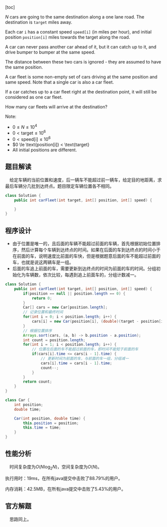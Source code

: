 [toc]

$N$ cars are going to the same destination along a one lane road.  The destination is `target` miles away.

Each car `i` has a constant speed `speed[i]` (in miles per hour), and initial position `position[i]` miles towards the target along the road.

A car can never pass another car ahead of it, but it can catch up to it, and drive bumper to bumper at the same speed.

The distance between these two cars is ignored - they are assumed to have the same position.

A car fleet is some non-empty set of cars driving at the same position and same speed.  Note that a single car is also a car fleet.

If a car catches up to a car fleet right at the destination point, it will still be considered as one car fleet.


How many car fleets will arrive at the destination?



Note:

* $0 \le N \le 10^4$
* $0 < \text{target} \le 10^6$
* $0 < \text{speed[i]} \le 10^6$
* $0 \le \text{position[i]} < \text{target}
* All initial positions are different.



## 题目解读

&emsp;给定车辆的当前位置和速度，后一辆车不能超过前一辆车，给定目的地距离，求最后车辆分几批到达终点。题目限定车辆位置各不相同。

```java
class Solution {
    public int carFleet(int target, int[] position, int[] speed) {

    }
}
```

## 程序设计

* 由于位置是唯一的，且后面的车辆不能超过前面的车辆，首先根据初始位置排序，然后计算每个车辆到达终点的时间。如果在后面的车到达终点的时间小于在前面的车，说明速度比前面的车快，但是根据题意后面的车不能超过前面的车，也就是说这两辆车是一组。
* 后面的车追上前面的车，需要更新到达终点的时间为前面的车的时间。分组初始化为车辆数，依次比较，每遇到追上前面车的，分组计数减一。

```java
class Solution {
    public int carFleet(int target, int[] position, int[] speed) {
        if(position == null || position.length == 0) {
            return 0;
        }
        Car[] cars = new Car[position.length];
        // 记录位置和最终时间
        for(int i = 0; i < position.length; i++) {
            cars[i] = new Car(position[i], (double)(target - position[i]) / speed[i]);
        }
        // 根据位置排序
        Arrays.sort(cars, (a, b) -> b.position - a.position);
        int count = position.length;
        for(int i = 1; i < position.length; i++) {
            // 位置在后面的车不能超过前面的车，即时间不能短于前面的车
            if(cars[i].time <= cars[i - 1].time) {
                // 更新时间为前面的车，与前面的车一组，分组减一
                cars[i].time = cars[i - 1].time;
                count--;
            }
        }
        return count;
    }
}

class Car {
    int position;
    double time;

    Car(int position, double time) {
        this.position = position;
        this.time = time;
    }
}
```

## 性能分析

&emsp;时间复杂度为$O(N\log_2N)$，空间复杂度为$O(N)$。

执行用时：19ms，在所有java提交中击败了88.79%的用户。

内存消耗：42.5MB，在所有java提交中击败了5.43%的用户。

## 官方解题

&emsp;思路同上。